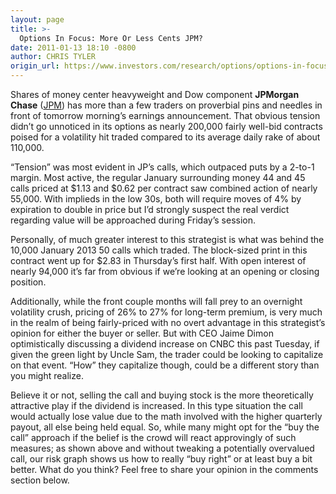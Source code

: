 ```yaml
---
layout: page
title: >-
  Options In Focus: More Or Less Cents JPM?
date: 2011-01-13 18:10 -0800
author: CHRIS TYLER
origin_url: https://www.investors.com/research/options/options-in-focus-more-or-less-cents-jpm/
---
```






Shares of money center heavyweight and Dow component **JPMorgan Chase** ([JPM](https://research.investors.com/quote.aspx?symbol=JPM)) has more than a few traders on proverbial pins and needles in front of tomorrow morning’s earnings announcement. That obvious tension didn’t go unnoticed in its options as nearly 200,000 fairly well-bid contracts poised for a volatility hit traded compared to its average daily rake of about 110,000. 

  

“Tension” was most evident in JP’s calls, which outpaced puts by a 2-to-1 margin. Most active, the regular January surrounding money 44 and 45 calls priced at $1.13 and $0.62 per contract saw combined action of nearly 55,000. With implieds in the low 30s, both will require moves of 4% by expiration to double in price but I’d strongly suspect the real verdict regarding value will be approached during Friday’s session. 

  

Personally, of much greater interest to this strategist is what was behind the 10,000 January 2013 50 calls which traded. The block-sized print in this contract went up for $2.83 in Thursday’s first half. With open interest of nearly 94,000 it’s far from obvious if we’re looking at an opening or closing position. 

  

Additionally, while the front couple months will fall prey to an overnight volatility crush, pricing of 26% to 27% for long-term premium, is very much in the realm of being fairly-priced with no overt advantage in this strategist’s opinion for either the buyer or seller. But with CEO Jaime Dimon optimistically discussing a dividend increase on CNBC this past Tuesday, if given the green light by Uncle Sam, the trader could be looking to capitalize on that event. “How” they capitalize though, could be a different story than you might realize.

  

  

Believe it or not, selling the call and buying stock is the more theoretically attractive play if the dividend is increased. In this type situation the call would actually lose value due to the math involved with the higher quarterly payout, all else being held equal. So, while many might opt for the “buy the call” approach if the belief is the crowd will react approvingly of such measures; as shown above and without tweaking a potentially overvalued call, our risk graph shows us how to really “buy right” or at least buy a bit better. What do you think? Feel free to share your opinion in the comments section below.




